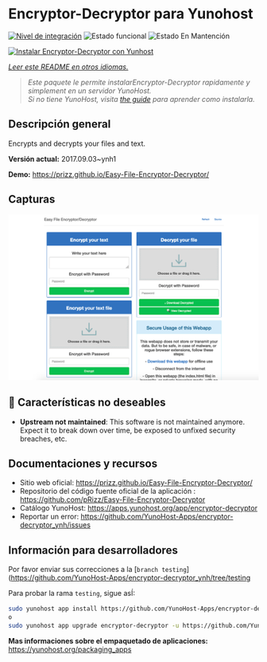 <!--
Este archivo README esta generado automaticamente<https://github.com/YunoHost/apps/tree/master/tools/readme_generator>
No se debe editar a mano.
-->

# Encryptor-Decryptor para Yunohost

[![Nivel de integración](https://dash.yunohost.org/integration/encryptor-decryptor.svg)](https://dash.yunohost.org/appci/app/encryptor-decryptor) ![Estado funcional](https://ci-apps.yunohost.org/ci/badges/encryptor-decryptor.status.svg) ![Estado En Mantención](https://ci-apps.yunohost.org/ci/badges/encryptor-decryptor.maintain.svg)

[![Instalar Encryptor-Decryptor con Yunhost](https://install-app.yunohost.org/install-with-yunohost.svg)](https://install-app.yunohost.org/?app=encryptor-decryptor)

*[Leer este README en otros idiomas.](./ALL_README.md)*

> *Este paquete le permite instalarEncryptor-Decryptor rapidamente y simplement en un servidor YunoHost.*  
> *Si no tiene YunoHost, visita [the guide](https://yunohost.org/install) para aprender como instalarla.*

## Descripción general

Encrypts and decrypts your files and text.

**Versión actual:** 2017.09.03~ynh1

**Demo:** <https://prizz.github.io/Easy-File-Encryptor-Decryptor/>

## Capturas

![Captura de Encryptor-Decryptor](./doc/screenshots/screenshot.png)

## :red_circle: Características no deseables

- **Upstream not maintained**: This software is not maintained anymore. Expect it to break down over time, be exposed to unfixed security breaches, etc.

## Documentaciones y recursos

- Sitio web oficial: <https://prizz.github.io/Easy-File-Encryptor-Decryptor/>
- Repositorio del código fuente oficial de la aplicación : <https://github.com/pRizz/Easy-File-Encryptor-Decryptor>
- Catálogo YunoHost: <https://apps.yunohost.org/app/encryptor-decryptor>
- Reportar un error: <https://github.com/YunoHost-Apps/encryptor-decryptor_ynh/issues>

## Información para desarrolladores

Por favor enviar sus correcciones a la [`branch testing`](https://github.com/YunoHost-Apps/encryptor-decryptor_ynh/tree/testing

Para probar la rama `testing`, sigue asÍ:

```bash
sudo yunohost app install https://github.com/YunoHost-Apps/encryptor-decryptor_ynh/tree/testing --debug
o
sudo yunohost app upgrade encryptor-decryptor -u https://github.com/YunoHost-Apps/encryptor-decryptor_ynh/tree/testing --debug
```

**Mas informaciones sobre el empaquetado de aplicaciones:** <https://yunohost.org/packaging_apps>
